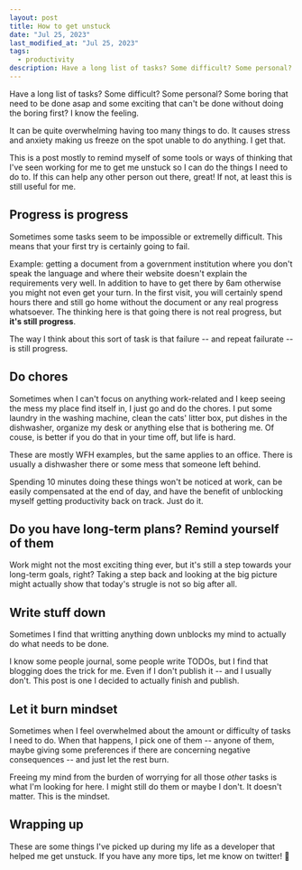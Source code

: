 ```yaml
---
layout: post
title: How to get unstuck
date: "Jul 25, 2023"
last_modified_at: "Jul 25, 2023"
tags:
  - productivity
description: Have a long list of tasks? Some difficult? Some personal? Some boring that need to be done asap and some exciting that can't be done without doing the boring first? I know the feeling.
---
```


Have a long list of tasks? Some difficult? Some personal? Some boring that need to be done asap and some exciting that can't be done without doing the boring first? I know the feeling.

It can be quite overwhelming having too many things to do. It causes stress and anxiety making us freeze on the spot unable to do anything. I get that.

This is a post mostly to remind myself of some tools or ways of thinking that I've seen working for me to get me unstuck so I can do the things I need to do to. If this can help any other person out there, great! If not, at least this is still useful for me.

## Progress is progress

Sometimes some tasks seem to be impossible or extremelly difficult. This means that your first try is certainly going to fail.

Example: getting a document from a government institution where you don't speak the language and where their website doesn't explain the requirements very well. In addition to have to get there by 6am otherwise you might not even get your turn. In the first visit, you will certainly spend hours there and still go home without the document or any real progress whatsoever. The thinking here is that going there is not real progress, but **it's still progress**.

The way I think about this sort of task is that failure -- and repeat failurate -- is still progress.

## Do chores

Sometimes when I can't focus on anything work-related and I keep seeing the mess my place find itself in, I just go and do the chores. I put some laundry in the washing machine, clean the cats' litter box, put dishes in the dishwasher, organize my desk or anything else that is bothering me. Of couse, is better if you do that in your time off, but life is hard.

These are mostly WFH examples, but the same applies to an office. There is usually a dishwasher there or some mess that someone left behind.

Spending 10 minutes doing these things won't be noticed at work, can be easily compensated at the end of day, and have the benefit of unblocking myself getting productivity back on track. Just do it.

## Do you have long-term plans? Remind yourself of them

Work might not the most exciting thing ever, but it's still a step towards your long-term goals, right? Taking a step back and looking at the big picture might actually show that today's strugle is not so big after all.

## Write stuff down

Sometimes I find that writting anything down unblocks my mind to actually do what needs to be done.

I know some people journal, some people write TODOs, but I find that blogging does the trick for me. Even if I don't publish it -- and I usually don't. This post is one I decided to actually finish and publish.

## Let it burn mindset

Sometimes when I feel overwhelmed about the amount or difficulty of tasks I need to do. When that happens, I pick one of them -- anyone of them, maybe giving some preferences if there are concerning negative consequences -- and just let the rest burn.

Freeing my mind from the burden of worrying for all those _other_ tasks is what I'm looking for here. I might still do them or maybe I don't. It doesn't matter. This is the mindset.

## Wrapping up

These are some things I've picked up during my life as a developer that helped me get unstuck. If you have any more tips, let me know on twitter! 💪

